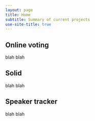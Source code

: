 ```yaml
---
layout: page
title: Home
subtitle: Summary of current projects
use-site-title: true
---
```


## Online voting
blah blah

## Solid
blah blah

## Speaker tracker
blah blah

